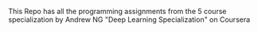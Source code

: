 This Repo has all the programming assignments from the 5 course specialization by Andrew NG "Deep Learning Specialization" on Coursera
